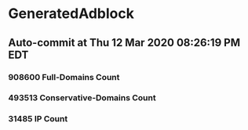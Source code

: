 # GeneratedAdblock
## Auto-commit at Thu 12 Mar 2020 08:26:19 PM EDT
### 908600 Full-Domains Count
### 493513 Conservative-Domains Count
### 31485 IP Count
